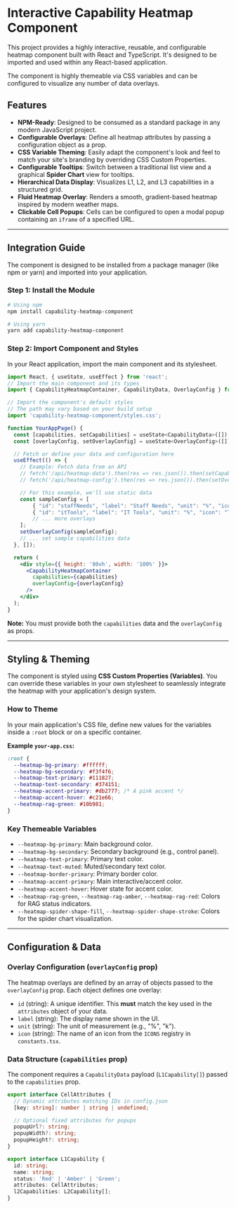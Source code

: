 # Interactive Capability Heatmap Component

This project provides a highly interactive, reusable, and configurable heatmap component built with React and TypeScript. It's designed to be imported and used within any React-based application.

The component is highly themeable via CSS variables and can be configured to visualize any number of data overlays.

## Features

-   **NPM-Ready**: Designed to be consumed as a standard package in any modern JavaScript project.
-   **Configurable Overlays**: Define all heatmap attributes by passing a configuration object as a prop.
-   **CSS Variable Theming**: Easily adapt the component's look and feel to match your site's branding by overriding CSS Custom Properties.
-   **Configurable Tooltips**: Switch between a traditional list view and a graphical **Spider Chart** view for tooltips.
-   **Hierarchical Data Display**: Visualizes L1, L2, and L3 capabilities in a structured grid.
-   **Fluid Heatmap Overlay**: Renders a smooth, gradient-based heatmap inspired by modern weather maps.
-   **Clickable Cell Popups**: Cells can be configured to open a modal popup containing an `iframe` of a specified URL.

---

## Integration Guide

The component is designed to be installed from a package manager (like npm or yarn) and imported into your application.

### Step 1: Install the Module

```bash
# Using npm
npm install capability-heatmap-component

# Using yarn
yarn add capability-heatmap-component
```

### Step 2: Import Component and Styles

In your React application, import the main component and its stylesheet.

```jsx
import React, { useState, useEffect } from 'react';
// Import the main component and its types
import { CapabilityHeatmapContainer, CapabilityData, OverlayConfig } from 'capability-heatmap-component';

// Import the component's default styles
// The path may vary based on your build setup
import 'capability-heatmap-component/styles.css';

function YourAppPage() {
  const [capabilities, setCapabilities] = useState<CapabilityData>([]);
  const [overlayConfig, setOverlayConfig] = useState<OverlayConfig>([]);

  // Fetch or define your data and configuration here
  useEffect(() => {
    // Example: Fetch data from an API
    // fetch('/api/heatmap-data').then(res => res.json()).then(setCapabilities);
    // fetch('/api/heatmap-config').then(res => res.json()).then(setOverlayConfig);

    // For this example, we'll use static data
    const sampleConfig = [
        { "id": "staffNeeds", "label": "Staff Needs", "unit": "%", "icon": "StaffIcon" },
        { "id": "itTools", "label": "IT Tools", "unit": "%", "icon": "ToolsIcon" }
        // ... more overlays
    ];
    setOverlayConfig(sampleConfig);
    // ... set sample capabilities data
  }, []);

  return (
    <div style={{ height: '80vh', width: '100%' }}>
      <CapabilityHeatmapContainer
        capabilities={capabilities}
        overlayConfig={overlayConfig}
      />
    </div>
  );
}
```
**Note:** You must provide both the `capabilities` data and the `overlayConfig` as props.

---

## Styling & Theming

The component is styled using **CSS Custom Properties (Variables)**. You can override these variables in your own stylesheet to seamlessly integrate the heatmap with your application's design system.

### How to Theme

In your main application's CSS file, define new values for the variables inside a `:root` block or on a specific container.

**Example `your-app.css`:**
```css
:root {
  --heatmap-bg-primary: #ffffff;
  --heatmap-bg-secondary: #f3f4f6;
  --heatmap-text-primary: #111827;
  --heatmap-text-secondary: #374151;
  --heatmap-accent-primary: #db2777; /* A pink accent */
  --heatmap-accent-hover: #c21e66;
  --heatmap-rag-green: #10b981;
}
```

### Key Themeable Variables

-   `--heatmap-bg-primary`: Main background color.
-   `--heatmap-bg-secondary`: Secondary background (e.g., control panel).
-   `--heatmap-text-primary`: Primary text color.
-   `--heatmap-text-muted`: Muted/secondary text color.
-   `--heatmap-border-primary`: Primary border color.
-   `--heatmap-accent-primary`: Main interactive/accent color.
-   `--heatmap-accent-hover`: Hover state for accent color.
-   `--heatmap-rag-green`, `--heatmap-rag-amber`, `--heatmap-rag-red`: Colors for RAG status indicators.
-   `--heatmap-spider-shape-fill`, `--heatmap-spider-shape-stroke`: Colors for the spider chart visualization.

---

## Configuration & Data

### Overlay Configuration (`overlayConfig` prop)

The heatmap overlays are defined by an array of objects passed to the `overlayConfig` prop. Each object defines one overlay:

-   `id` (string): A unique identifier. This **must** match the key used in the `attributes` object of your data.
-   `label` (string): The display name shown in the UI.
-   `unit` (string): The unit of measurement (e.g., "%", "k").
-   `icon` (string): The name of an icon from the `ICONS` registry in `constants.tsx`.

### Data Structure (`capabilities` prop)

The component requires a `CapabilityData` payload (`L1Capability[]`) passed to the `capabilities` prop.

```typescript
export interface CellAttributes {
  // Dynamic attributes matching IDs in config.json
  [key: string]: number | string | undefined;

  // Optional fixed attributes for popups
  popupUrl?: string;
  popupWidth?: string;
  popupHeight?: string;
}

export interface L1Capability {
  id: string;
  name: string;
  status: 'Red' | 'Amber' | 'Green';
  attributes: CellAttributes;
  l2Capabilities: L2Capability[];
}
```
